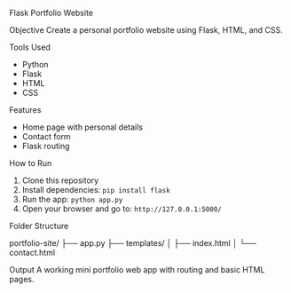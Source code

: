  
Flask Portfolio Website

Objective
Create a personal portfolio website using Flask, HTML, and CSS.

Tools Used
- Python  
- Flask  
- HTML  
- CSS  

Features
- Home page with personal details  
- Contact form  
- Flask routing  

How to Run
1. Clone this repository  
2. Install dependencies: `pip install flask`  
3. Run the app: `python app.py`  
4. Open your browser and go to: `http://127.0.0.1:5000/`

Folder Structure

portfolio-site/
├── app.py
├── templates/
│   ├── index.html
│   └── contact.html


Output
A working mini portfolio web app with routing and basic HTML pages.

